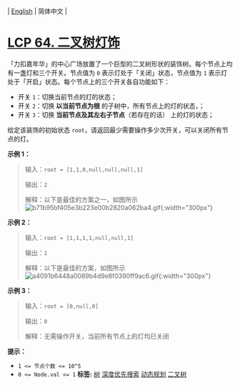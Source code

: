 | [English](README_EN.md) | 简体中文 |

# [LCP 64. 二叉树灯饰](https://leetcode.cn/problems/U7WvvU)
「力扣嘉年华」的中心广场放置了一个巨型的二叉树形状的装饰树。每个节点上均有一盏灯和三个开关。节点值为 `0` 表示灯处于「关闭」状态，节点值为 `1` 表示灯处于「开启」状态。每个节点上的三个开关各自功能如下：
- 开关 `1`：切换当前节点的灯的状态；
- 开关 `2`：切换 **以当前节点为根** 的子树中，所有节点上的灯的状态，；
- 开关 `3`：切换 **当前节点及其左右子节点**（若存在的话） 上的灯的状态；

给定该装饰的初始状态 `root`，请返回最少需要操作多少次开关，可以关闭所有节点的灯。

**示例 1：**
>输入：`root = [1,1,0,null,null,null,1]`
>
>输出：`2`
>
>解释：以下是最佳的方案之一，如图所示
![b71b95bf405e3b223e00b2820a062ba4.gif](https://pic.leetcode-cn.com/1629357030-GSbzpY-b71b95bf405e3b223e00b2820a062ba4.gif){:width="300px"}

**示例 2：**
>输入：`root = [1,1,1,1,null,null,1]`
>
>输出：`1`
>
>解释：以下是最佳的方案，如图所示
![a4091b6448a0089b4d9e8f0390ff9ac6.gif](https://pic.leetcode-cn.com/1629356950-HZsKZC-a4091b6448a0089b4d9e8f0390ff9ac6.gif){:width="300px"}

**示例 3：**
>输入：`root = [0,null,0]`
>
>输出：`0`
>
>解释：无需操作开关，当前所有节点上的灯均已关闭

**提示：**
- `1 <= 节点个数 <= 10^5`
- `0 <= Node.val <= 1`
**标签:**  [树](https://leetcode.cn/tag/tree) [深度优先搜索](https://leetcode.cn/tag/depth-first-search) [动态规划](https://leetcode.cn/tag/dynamic-programming) [二叉树](https://leetcode.cn/tag/binary-tree) 
